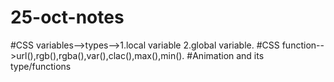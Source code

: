 # 25-oct-notes
#CSS variables-->types-->1.local variable 2.global variable.
#CSS function-->url(),rgb(),rgba(),var(),clac(),max(),min().
#Animation and its type/functions

